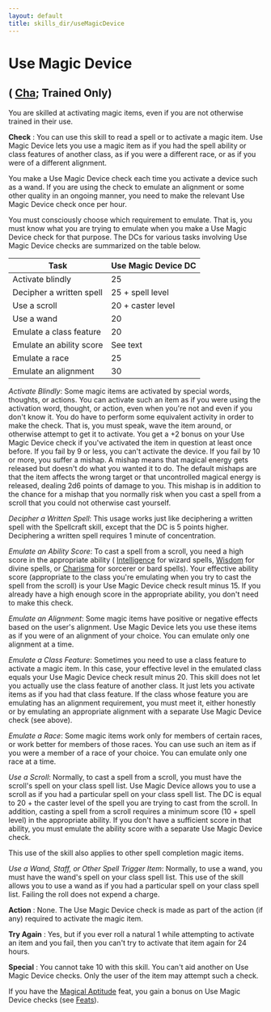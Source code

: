 ```yaml
---
layout: default
title: skills_dir/useMagicDevice
---
```

# Use Magic Device

## ( [Cha](../gettingStarted#_charisma-new); Trained Only)

You are skilled at activating magic items, even if you are not otherwise trained in their use.

**Check** : You can use this skill to read a spell or to activate a magic item. Use Magic Device lets you use a magic item as if you had the spell ability or class features of another class, as if you were a different race, or as if you were of a different alignment.

You make a Use Magic Device check each time you activate a device such as a wand. If you are using the check to emulate an alignment or some other quality in an ongoing manner, you need to make the relevant Use Magic Device check once per hour.

You must consciously choose which requirement to emulate. That is, you must know what you are trying to emulate when you make a Use Magic Device check for that purpose. The DCs for various tasks involving Use Magic Device checks are summarized on the table below.

| Task | Use Magic Device DC |
| --- | --- |
| Activate blindly | 25 |
| Decipher a written spell | 25 + spell level |
| Use a scroll | 20 + caster level |
| Use a wand | 20 |
| Emulate a class feature | 20 |
| Emulate an ability score | See text |
| Emulate a race | 25 |
| Emulate an alignment | 30 |

_Activate Blindly_: Some magic items are activated by special words, thoughts, or actions. You can activate such an item as if you were using the activation word, thought, or action, even when you're not and even if you don't know it. You do have to perform some equivalent activity in order to make the check. That is, you must speak, wave the item around, or otherwise attempt to get it to activate. You get a +2 bonus on your Use Magic Device check if you've activated the item in question at least once before. If you fail by 9 or less, you can't activate the device. If you fail by 10 or more, you suffer a mishap. A mishap means that magical energy gets released but doesn't do what you wanted it to do. The default mishaps are that the item affects the wrong target or that uncontrolled magical energy is released, dealing 2d6 points of damage to you. This mishap is in addition to the chance for a mishap that you normally risk when you cast a spell from a scroll that you could not otherwise cast yourself.

_Decipher a Written Spell_: This usage works just like deciphering a written spell with the Spellcraft skill, except that the DC is 5 points higher. Deciphering a written spell requires 1 minute of concentration.

_Emulate an Ability Score_: To cast a spell from a scroll, you need a high score in the appropriate ability ( [Intelligence](../gettingStarted#_intelligence) for wizard spells, [Wisdom](../gettingStarted#_wisdom) for divine spells, or [Charisma](../gettingStarted#_charisma-new) for sorcerer or bard spells). Your effective ability score (appropriate to the class you're emulating when you try to cast the spell from the scroll) is your Use Magic Device check result minus 15. If you already have a high enough score in the appropriate ability, you don't need to make this check.

_Emulate an Alignment_: Some magic items have positive or negative effects based on the user's alignment. Use Magic Device lets you use these items as if you were of an alignment of your choice. You can emulate only one alignment at a time.

_Emulate a Class Feature_: Sometimes you need to use a class feature to activate a magic item. In this case, your effective level in the emulated class equals your Use Magic Device check result minus 20. This skill does not let you actually use the class feature of another class. It just lets you activate items as if you had that class feature. If the class whose feature you are emulating has an alignment requirement, you must meet it, either honestly or by emulating an appropriate alignment with a separate Use Magic Device check (see above).

_Emulate a Race_: Some magic items work only for members of certain races, or work better for members of those races. You can use such an item as if you were a member of a race of your choice. You can emulate only one race at a time.

_Use a Scroll_: Normally, to cast a spell from a scroll, you must have the scroll's spell on your class spell list. Use Magic Device allows you to use a scroll as if you had a particular spell on your class spell list. The DC is equal to 20 + the caster level of the spell you are trying to cast from the scroll. In addition, casting a spell from a scroll requires a minimum score (10 + spell level) in the appropriate ability. If you don't have a sufficient score in that ability, you must emulate the ability score with a separate Use Magic Device check.

This use of the skill also applies to other spell completion magic items.

_Use a Wand, Staff, or Other Spell Trigger Item_: Normally, to use a wand, you must have the wand's spell on your class spell list. This use of the skill allows you to use a wand as if you had a particular spell on your class spell list. Failing the roll does not expend a charge.

**Action** : None. The Use Magic Device check is made as part of the action (if any) required to activate the magic item.

**Try Again** : Yes, but if you ever roll a natural 1 while attempting to activate an item and you fail, then you can't try to activate that item again for 24 hours.

**Special** : You cannot take 10 with this skill. You can't aid another on Use Magic Device checks. Only the user of the item may attempt such a check.

If you have the [Magical Aptitude](../feats#_magical-aptitude) feat, you gain a bonus on Use Magic Device checks (see [Feats](../feats)).

